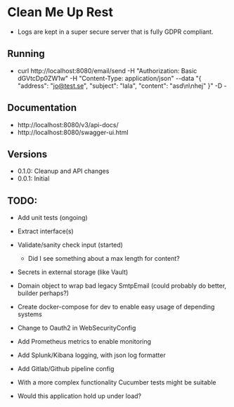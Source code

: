 
# Clean Me Up Rest

* Logs are kept in a super secure server that is fully GDPR compliant.

## Running

* curl http://localhost:8080/email/send -H "Authorization: Basic dGVtcDp0ZW1w" -H "Content-Type: application/json" --data "{ \"address\": \"jo@test.se\", \"subject\": \"lala\", \"content\": \"asd\n\nhej\" }" -D -

## Documentation

* http://localhost:8080/v3/api-docs/
* http://localhost:8080/swagger-ui.html

## Versions

* 0.1.0: Cleanup and API changes
* 0.0.1: Initial

## TODO:
* Add unit tests (ongoing)
* Extract interface(s)
* Validate/sanity check input (started)
    * Did I see something about a max length for content?
* Secrets in external storage (like Vault)
* Domain object to wrap bad legacy SmtpEmail (could probably do better, builder perhaps?)
* Create docker-compose for dev to enable easy usage of depending systems
* Change to Oauth2 in WebSecurityConfig

* Add Prometheus metrics to enable monitoring
* Add Splunk/Kibana logging, with json log formatter
* Add Gitlab/Github pipeline config

* With a more complex functionality Cucumber tests might be suitable

* Would this application hold up under load?
